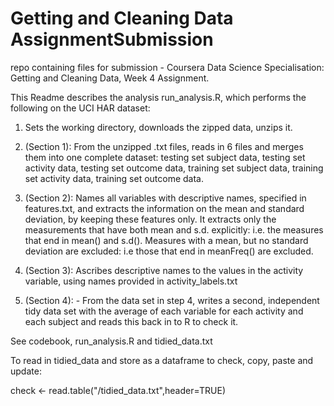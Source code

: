 # Getting and Cleaning Data AssignmentSubmission
repo containing files for submission - Coursera Data Science Specialisation: Getting and Cleaning Data, Week 4 Assignment.

This Readme describes the analysis run_analysis.R, which performs the following on the UCI HAR dataset:

1) Sets the working directory, downloads the zipped data, unzips it.

2) (Section 1): From the unzipped .txt files, reads in 6 files and merges them into one complete dataset: 
  testing set subject data,
  testing set activity data,
  testing set outcome data,
  training set subject data,
  training set activity data,
  training set outcome data.

3) (Section 2): Names all variables with descriptive names, specified in features.txt, and extracts the information on the mean and standard deviation, by keeping these features only. It extracts only the measurements that have both mean and s.d. explicitly: i.e. the measures that end in mean() and s.d(). Measures with a mean, but no standard deviation are excluded: i.e those that end in meanFreq() are excluded. 

4) (Section 3): Ascribes descriptive names to the values in the activity variable, using names provided in activity_labels.txt

5) (Section 4): - From the data set in step 4, writes a second, independent tidy data set with the average of each variable for each activity and each subject and reads this back in to R to check it.

See codebook, run_analysis.R and tidied_data.txt

To read in tidied_data and store as a dataframe to check, copy, paste and update:

check <- read.table("<INSERTYOURDIRECTORY>/tidied_data.txt",header=TRUE) 
